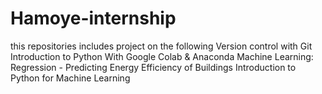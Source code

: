 # Hamoye-internship
this repositories includes project on the following
Version control with Git
Introduction to Python With Google Colab & Anaconda
Machine Learning: Regression - Predicting Energy Efficiency of Buildings
Introduction to Python for Machine Learning

